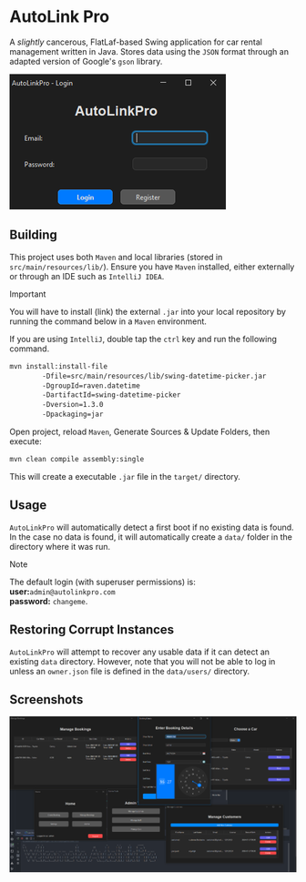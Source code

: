 # AutoLink Pro

A _slightly_ cancerous, FlatLaf-based Swing application for car rental management written in Java. Stores data using the `JSON` format through an adapted version of Google's `gson` library.

![login window](doc/img1.png)

## Building

This project uses both `Maven` and local libraries (stored in `src/main/resources/lib/`). Ensure you have `Maven` installed, either externally or through an IDE such as `IntelliJ IDEA`. 

> [!IMPORTANT]  
> You will have to install (link) the external `.jar` into your local repository by running the command below in a `Maven` environment.

If you are using `IntelliJ`, double tap the `ctrl` key and run the following command.

```bash
mvn install:install-file
        -Dfile=src/main/resources/lib/swing-datetime-picker.jar
        -DgroupId=raven.datetime
        -DartifactId=swing-datetime-picker
        -Dversion=1.3.0
        -Dpackaging=jar
```

Open project, reload `Maven`, Generate Sources & Update Folders, then execute:

```bash
mvn clean compile assembly:single
```

This will create a executable `.jar` file in the `target/` directory.

## Usage

`AutoLinkPro` will automatically detect a first boot if no existing data is found. In the case no data is found, it will automatically create a `data/` folder in the directory where it was run.

> [!NOTE]  
> The default login (with superuser permissions) is:
> <br>
> **user:**`admin@autolinkpro.com`
> <br>
> **password:** `changeme`.

## Restoring Corrupt Instances

`AutoLinkPro` will attempt to recover any usable data if it can detect an existing `data` directory. However, note that you will not be able to log in unless an `owner.json` file is defined in the `data/users/` directory.

## Screenshots

![you do not know how long it took to make Swing look nice](doc/img2.png)

